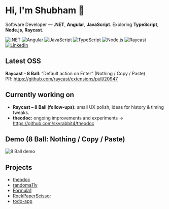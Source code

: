 # Hi, I'm Shubham 👋

Software Developer — **.NET**, **Angular**, **JavaScript**. Exploring **TypeScript**, **Node.js**, **Raycast**.

<p>
  <img alt=".NET" src="https://img.shields.io/badge/.NET-512BD4?logo=dotnet&logoColor=white">
  <img alt="Angular" src="https://img.shields.io/badge/Angular-DD0031?logo=angular&logoColor=white">
  <img alt="JavaScript" src="https://img.shields.io/badge/JavaScript-F7DF1E?logo=javascript&logoColor=black">
  <img alt="TypeScript" src="https://img.shields.io/badge/TypeScript-3178C6?logo=typescript&logoColor=white">
  <img alt="Node.js" src="https://img.shields.io/badge/Node.js-339933?logo=nodedotjs&logoColor=white">
  <img alt="Raycast" src="https://img.shields.io/badge/Raycast-FF6363?logo=raycast&logoColor=white">
  <a href="https://www.linkedin.com/in/shubham-kaushik-0040a599/">
    <img alt="LinkedIn" src="https://img.shields.io/badge/LinkedIn-0A66C2?logo=linkedin&logoColor=white">
  </a>
</p>

## Latest OSS
**Raycast – 8 Ball**: “Default action on Enter” (Nothing / Copy / Paste)  
PR: https://github.com/raycast/extensions/pull/20947

## Currently working on
- **Raycast – 8 Ball (follow-ups):** small UX polish, ideas for history & timing tweaks.
- **theodoc:** ongoing improvements and experiments → https://github.com/skyrabbit4/theodoc

## Demo (8 Ball: Nothing / Copy / Paste)
![8 Ball demo](assets/8ball-demo.gif)

## Projects
- [theodoc](https://github.com/skyrabbit4/theodoc)
- [randoma11y](https://github.com/skyrabbit4/randoma11y)
- [Formula1](https://github.com/skyrabbit4/Formula1)
- [RockPaperScissor](https://github.com/skyrabbit4/RockPaperScissor)
- [todo-app](https://github.com/skyrabbit4/todo-app)
